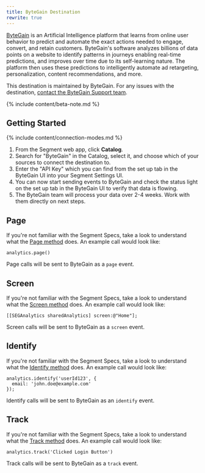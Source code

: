 ```yaml
---
title: ByteGain Destination
rewrite: true
---
```

[ByteGain](https://bytegain.com/?utm_source=segmentio&utm_medium=docs&utm_campaign=partners) is an Artificial Intelligence platform that learns from online user behavior to predict and automate the exact actions needed to engage, convert, and retain customers. ByteGain's software analyzes billions of data points on a website to identify patterns in journeys enabling real-time predictions, and improves over time due to its self-learning nature. The platform then uses these predictions to intelligently automate ad retargeting, personalization, content recommendations, and more.

This destination is maintained by ByteGain. For any issues with the destination, [contact the ByteGain Support team](mailto:support@bytegain.com).

{% include content/beta-note.md %}

## Getting Started

{% include content/connection-modes.md %}

1. From the Segment web app, click **Catalog**.
2. Search for "ByteGain" in the Catalog, select it, and choose which of your sources to connect the destination to.
3. Enter the "API Key" which you can find from the set up tab in the ByteGain UI into your Segment Settings UI.
4. You can now start sending events to ByteGain and check the status light on the set up tab in the ByteGain UI to verify that data is flowing.
5. The ByteGain team will process your data over 2-4 weeks. Work with them directly on next steps.

## Page

If you're not familiar with the Segment Specs, take a look to understand what the [Page method](/docs/connections/spec/page/) does. An example call would look like:

```
analytics.page()
```

Page calls will be sent to ByteGain as a `page` event.


## Screen

If you're not familiar with the Segment Specs, take a look to understand what the [Screen method](/docs/connections/spec/page/) does. An example call would look like:

```
[[SEGAnalytics sharedAnalytics] screen:@"Home"];
```

Screen calls will be sent to ByteGain as a `screen` event.


## Identify

If you're not familiar with the Segment Specs, take a look to understand what the [Identify method](/docs/connections/spec/identify/) does. An example call would look like:

```
analytics.identify('userId123', {
  email: 'john.doe@example.com'
});
```

Identify calls will be sent to ByteGain as an `identify` event.


## Track

If you're not familiar with the Segment Specs, take a look to understand what the [Track method](/docs/connections/spec/track/) does. An example call would look like:

```
analytics.track('Clicked Login Button')
```

Track calls will be sent to ByteGain as a `track` event.
